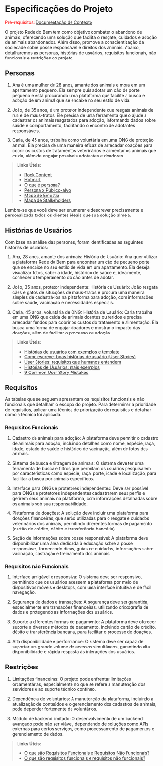 # Especificações do Projeto

<span style="color:red">Pré-requisitos: <a href="01-Documentação de Contexto.md"> Documentação de Contexto</a></span>

O projeto Rede do Bem tem como objetivo combater o abandono de animais, oferecendo uma solução que facilita o resgate, cuidados e adoção de animais abandonados. Além disso, promove a conscientização da sociedade sobre posse responsável e direitos dos animais. Abaixo, detalharemos as personas, histórias de usuários, requisitos funcionais, não funcionais e restrições do projeto.

## Personas

1. Ana é uma mulher de 28 anos, amante dos animais e mora em um apartamento pequeno. Ela sempre quis adotar um cão de porte pequeno e está procurando uma plataforma que facilite a busca e adoção de um animal que se encaixe no seu estilo de vida.

2. João, de 35 anos, é um protetor independente que resgata animais de rua e de maus-tratos. Ele precisa de uma ferramenta que o ajude a cadastrar os animais resgatados para adoção, informando dados sobre saúde e comportamento, facilitando o encontro de adotantes responsáveis.

3. Carla, de 45 anos, trabalha como voluntária em uma ONG de proteção animal. Ela precisa de uma maneira eficaz de arrecadar doações para cobrir os custos de tratamentos veterinários e alimentar os animais que cuida, além de engajar possíveis adotantes e doadores.

> **Links Úteis**:
> - [Rock Content](https://rockcontent.com/blog/personas/)
> - [Hotmart](https://blog.hotmart.com/pt-br/como-criar-persona-negocio/)
> - [O que é persona?](https://resultadosdigitais.com.br/blog/persona-o-que-e/)
> - [Persona x Público-alvo](https://flammo.com.br/blog/persona-e-publico-alvo-qual-a-diferenca/)
> - [Mapa de Empatia](https://resultadosdigitais.com.br/blog/mapa-da-empatia/)
> - [Mapa de Stalkeholders](https://www.racecomunicacao.com.br/blog/como-fazer-o-mapeamento-de-stakeholders/)
>
Lembre-se que você deve ser enumerar e descrever precisamente e personalizada todos os clientes ideais que sua solução almeja.

## Histórias de Usuários

Com base na análise das personas, foram identificadas as seguintes histórias de usuários:

1. Ana, 28 anos, amante dos animais:
História de Usuário: Ana quer utilizar a plataforma Rede do Bem para encontrar um cão de pequeno porte que se encaixe no seu estilo de vida em um apartamento. Ela deseja visualizar fotos, saber a idade, histórico de saúde e, idealmente, conhecer o temperamento do cão antes de adotar.

2. João, 35 anos, protetor independente:
História de Usuário: João resgata cães e gatos de situações de maus-tratos e procura uma maneira simples de cadastrá-los na plataforma para adoção, com informações sobre saúde, vacinação e necessidades especiais.

3. Carla, 45 anos, voluntária de ONG:
História de Usuário: Carla trabalha em uma ONG que cuida de animais doentes ou feridos e precisa arrecadar fundos para cobrir os custos do tratamento e alimentação. Ela busca uma forma de engajar doadores e mostrar o impacto das doações, além de facilitar o processo de adoção.

> **Links Úteis**:
> - [Histórias de usuários com exemplos e template](https://www.atlassian.com/br/agile/project-management/user-stories)
> - [Como escrever boas histórias de usuário (User Stories)](https://medium.com/vertice/como-escrever-boas-users-stories-hist%C3%B3rias-de-usu%C3%A1rios-b29c75043fac)
> - [User Stories: requisitos que humanos entendem](https://www.luiztools.com.br/post/user-stories-descricao-de-requisitos-que-humanos-entendem/)
> - [Histórias de Usuários: mais exemplos](https://www.reqview.com/doc/user-stories-example.html)
> - [9 Common User Story Mistakes](https://airfocus.com/blog/user-story-mistakes/)



## Requisitos

As tabelas que se seguem apresentam os requisitos funcionais e não funcionais que detalham o escopo do projeto. Para determinar a prioridade de requisitos, aplicar uma técnica de priorização de requisitos e detalhar como a técnica foi aplicada.

### Requisitos Funcionais

1. Cadastro de animais para adoção:
A plataforma deve permitir o cadastro de animais para adoção, incluindo detalhes como nome, espécie, raça, idade, estado de saúde e histórico de vacinação, além de fotos dos animais.

2. Sistema de busca e filtragem de animais:
O sistema deve ter uma ferramenta de busca e filtros que permitam os usuários pesquisarem por características como espécie, raça, porte, idade e localização, para facilitar a busca por animais específicos.

3. Interface para ONGs e protetores independentes:
Deve ser possível para ONGs e protetores independentes cadastrarem seus perfis e gerirem seus animais na plataforma, com informações detalhadas sobre os animais sob sua responsabilidade.

4. Plataforma de doações:
A solução deve incluir uma plataforma para doações financeiras, que serão utilizadas para o resgate e cuidados veterinários dos animais, permitindo diferentes formas de pagamento (cartão de crédito, débito e transferência bancária).

5. Seção de informações sobre posse responsável:
A plataforma deve disponibilizar uma área dedicada à educação sobre a posse responsável, fornecendo dicas, guias de cuidados, informações sobre vacinação, castração e treinamento dos animais.


### Requisitos não Funcionais

1. Interface amigável e responsiva:
O sistema deve ser responsivo, permitindo que os usuários acessem a plataforma por meio de dispositivos móveis e desktops, com uma interface intuitiva e de fácil navegação.

2. Segurança de dados e transações:
A segurança deve ser garantida, especialmente em transações financeiras, utilizando criptografia de dados e protegendo as informações dos usuários.

3. Suporte a diferentes formas de pagamento:
A plataforma deve oferecer suporte a diversos métodos de pagamento, incluindo cartão de crédito, débito e transferência bancária, para facilitar o processo de doações.

4. Alta disponibilidade e performance:
O sistema deve ser capaz de suportar um grande volume de acessos simultâneos, garantindo alta disponibilidade e rápida resposta às interações dos usuários.


## Restrições

1. Limitações financeiras:
O projeto pode enfrentar limitações orçamentárias, especialmente no que se refere à manutenção dos servidores e ao suporte técnico contínuo.

2. Dependência de voluntários:
A manutenção da plataforma, incluindo a atualização de conteúdos e o gerenciamento dos cadastros de animais, pode depender fortemente de voluntários.

3. Módulo de backend limitado:
O desenvolvimento de um backend avançado pode não ser viável, dependendo de soluções como APIs externas para certos serviços, como processamento de pagamentos e gerenciamento de dados.

> **Links Úteis**:
> - [O que são Requisitos Funcionais e Requisitos Não Funcionais?](https://codificar.com.br/requisitos-funcionais-nao-funcionais/)
> - [O que são requisitos funcionais e requisitos não funcionais?](https://analisederequisitos.com.br/requisitos-funcionais-e-requisitos-nao-funcionais-o-que-sao/)
